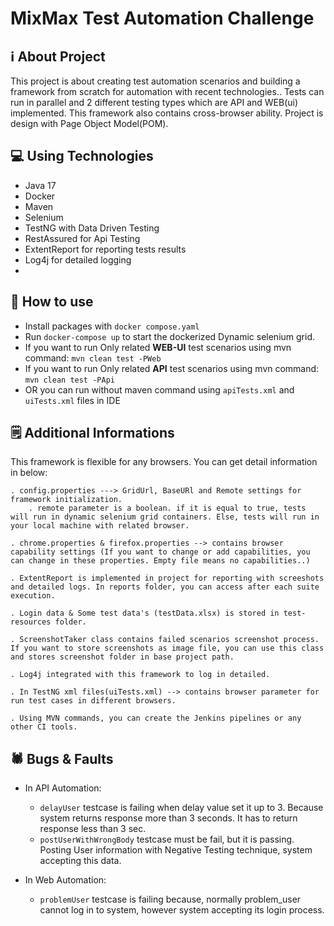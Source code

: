 # MixMax Test Automation Challenge

## ℹ️ About Project

This project is about creating test automation scenarios and building a framework from scratch for automation with recent technologies..
Tests can run in parallel and 2 different testing types which are API and WEB(ui) implemented. This framework also contains cross-browser ability.
Project is design with Page Object Model(POM).

## 💻 Using Technologies

- Java 17
- Docker
- Maven
- Selenium
- TestNG with Data Driven Testing
- RestAssured for Api Testing
- ExtentReport for reporting tests results
- Log4j for detailed logging
- 

## 🚀 How to use

- Install packages with `docker compose.yaml`
- Run `docker-compose up` to start the dockerized Dynamic selenium grid.
- If you want to run Only related <b>WEB-UI</b> test scenarios using mvn command: `mvn clean test -PWeb`
- If you want to run Only related <b>API</b> test scenarios using mvn command: `mvn clean test -PApi`
- OR you can run without maven command using  `apiTests.xml` and `uiTests.xml` files in IDE

## 🗒️ Additional Informations

This framework is flexible for any browsers. You can get detail information in below:

    . config.properties ---> GridUrl, BaseURl and Remote settings for framework initialization.
        . remote parameter is a boolean. if it is equal to true, tests will run in dynamic selenium grid containers. Else, tests will run in your local machine with related browser.

    . chrome.properties & firefox.properties --> contains browser capability settings (If you want to change or add capabilities, you can change in these properties. Empty file means no capabilities..)
    
    . ExtentReport is implemented in project for reporting with screeshots and detailed logs. In reports folder, you can access after each suite execution.

    . Login data & Some test data's (testData.xlsx) is stored in test-resources folder.

    . ScreenshotTaker class contains failed scenarios screenshot process. If you want to store screenshots as image file, you can use this class and stores screenshot folder in base project path. 

    . Log4j integrated with this framework to log in detailed.

    . In TestNG xml files(uiTests.xml) --> contains browser parameter for run test cases in different browsers.

    . Using MVN commands, you can create the Jenkins pipelines or any other CI tools. 

## 🕷️ Bugs & Faults

 - In API Automation:
   - `delayUser` testcase is failing when delay value set it up to 3. Because system returns response more than 3 seconds. It has to return response less than 3 sec.
   - `postUserWithWrongBody` testcase must be fail, but it is passing. Posting User information with Negative Testing technique, system accepting this data.
   
 - In Web Automation:
   - `problemUser` testcase is failing because, normally problem_user cannot log in to system, however system accepting its login process. 
